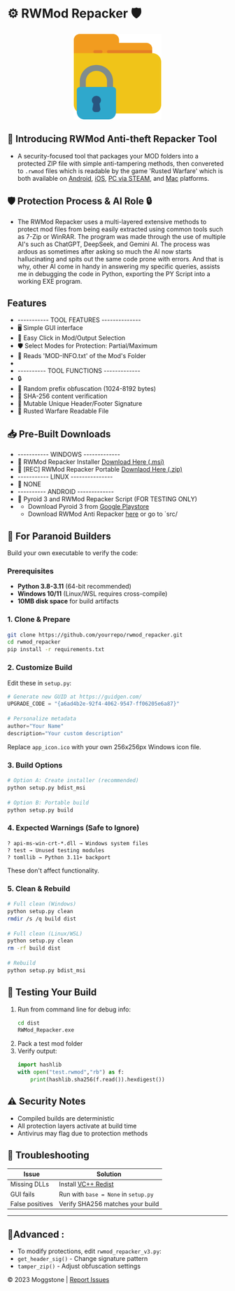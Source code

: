# ⚙️ RWMod Repacker 🛡️

<div align="center">
<img width="200" height="195" src="docs/lock.png" alt="Icon of the tool" title="Tool Icon">
</div>

## 📌 Introducing RWMod Anti-theft Repacker Tool
- A security-focused tool that packages your MOD folders into a protected ZIP file with simple anti-tampering methods, then convereted to `.rwmod` files which is readable by the game 'Rusted Warfare' which is both available on [Android](https://play.google.com/store/apps/details?id=com.corrodinggames.rts&hl=en_US), [iOS](https://apps.apple.com/us/app/rusted-warfare-rts/id1514329124), [PC via STEAM](https://store.steampowered.com/app/647960/Rusted_Warfare__RTS/), and [Mac](https://apps.apple.com/us/app/rusted-warfare-rts/id1514329124) platforms.

## 🛡️ Protection Process & AI Role 🔒
- The RWMod Repacker uses a multi-layered extensive methods to protect mod files from being easily extracted using common tools such as 7-Zip or WinRAR.
The program was made through the use of multiple AI's such as ChatGPT, DeepSeek, and Gemini AI. The process was ardous as sometimes after asking so much the AI now starts hallucinating and spits out the same code prone with errors. And that is why, other AI come in handy in answering my specific queries, assists me in debugging the code in Python, exporting the PY Script into a working EXE program.

## Features
- ----------- TOOL FEATURES --------------
- 🖥️ Simple GUI interface
- 📂 Easy Click in Mod/Output Selection
- 🛡️ Select Modes for Protection: Partial/Maximum
- 📰 Reads 'MOD-INFO.txt' of the Mod's Folder
- 
- ---------- TOOL FUNCTIONS -------------
- 🔒 
- 🎲 Random prefix obfuscation (1024-8192 bytes)
- 🔐 SHA-256 content verification
- 🔏 Mutable Unique Header/Footer Signature
- 💽 Rusted Warfare Readable File


## 📥 Pre-Built Downloads
- ----------- WINDOWS -------------
- 💽 RWMod Repacker Installer [Download Here (.msi)](https://github.com/Moggle-Khraum/rwmod_repacker/blob/main/releases/program_installer/RWMod_Repacker_Setup.msi)
- 🧰 [REC] RWMod Repacker Portable [Downlaod Here (.zip)](https://github.com/Moggle-Khraum/rwmod_repacker/blob/main/releases/portable_zips/RWMod_repacker_v1.3.zip)
- ----------- LINUX ---------------
- 🧰 NONE
-  ---------- ANDROID -------------
-  📱 Pyroid 3 and RWMod Repacker Script (FOR TESTING ONLY)
-  - Download Pyroid 3 from [Google Playstore](https://play.google.com/store/apps/details?id=ru.iiec.pydroid3&hl=en_US)
   - Download RWMod Anti Repacker [here]() or go to `src/


## 🔨 For Paranoid Builders
Build your own executable to verify the code:

### Prerequisites
- **Python 3.8-3.11** (64-bit recommended)
- **Windows 10/11** (Linux/WSL requires cross-compile)
- **10MB disk space** for build artifacts

### 1. Clone & Prepare
```bash
git clone https://github.com/yourrepo/rwmod_repacker.git
cd rwmod_repacker
pip install -r requirements.txt
```

### 2. Customize Build
Edit these in `setup.py`:
```python
# Generate new GUID at https://guidgen.com/
UPGRADE_CODE = "{a6ad4b2e-92f4-4062-9547-ff06205e6a87}" 

# Personalize metadata
author="Your Name"
description="Your custom description"
```

Replace `app_icon.ico` with your own 256x256px Windows icon file.

### 3. Build Options
```bash
# Option A: Create installer (recommended)
python setup.py bdist_msi

# Option B: Portable build
python setup.py build
```

### 4. Expected Warnings (Safe to Ignore)
```
? api-ms-win-crt-*.dll → Windows system files
? test → Unused testing modules
? tomllib → Python 3.11+ backport
```
These don't affect functionality.

### 5. Clean & Rebuild
```bash
# Full clean (Windows)
python setup.py clean
rmdir /s /q build dist

# Full clean (Linux/WSL)
python setup.py clean
rm -rf build dist

# Rebuild
python setup.py bdist_msi
```

## 🧪 Testing Your Build
1. Run from command line for debug info:
   ```bash
   cd dist
   RWMod_Repacker.exe
   ```
2. Pack a test mod folder
3. Verify output:
   ```python
   import hashlib
   with open("test.rwmod","rb") as f:
       print(hashlib.sha256(f.read()).hexdigest())
   ```

## ⚠️ Security Notes
- Compiled builds are deterministic
- All protection layers activate at build time
- Antivirus may flag due to protection methods

## 🚨 Troubleshooting
| Issue | Solution |
|-------|----------|
| Missing DLLs | Install [VC++ Redist](https://aka.ms/vs/17/release/vc_redist.x64.exe) |
| GUI fails | Run with `base = None` in `setup.py` |
| False positives | Verify SHA256 matches your build |

---
## 🔧Advanced : 
- To modify protections, edit `rwmod_repacker_v3.py`:
- `get_header_sig()` - Change signature pattern
- `tamper_zip()` - Adjust obfuscation settings

© 2023 Moggstone | [Report Issues](https://github.com/Moggle-Khraum/rwmod_repacker/issues)

